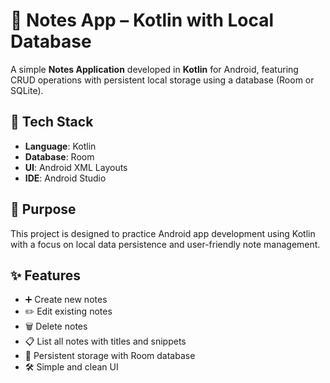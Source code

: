 # 📝 Notes App – Kotlin with Local Database

A simple **Notes Application** developed in **Kotlin** for Android, featuring CRUD operations with persistent local storage using a database (Room or SQLite).

## 🧰 Tech Stack

- **Language**: Kotlin  
- **Database**: Room   
- **UI**: Android XML Layouts  
- **IDE**: Android Studio

## 🎯 Purpose

This project is designed to practice Android app development using Kotlin with a focus on local data persistence and user-friendly note management.

## ✨ Features

- ➕ Create new notes  
- ✏️ Edit existing notes  
- 🗑️ Delete notes  
- 📋 List all notes with titles and snippets  
- 💾 Persistent storage with Room database  
- 🛠️ Simple and clean UI
